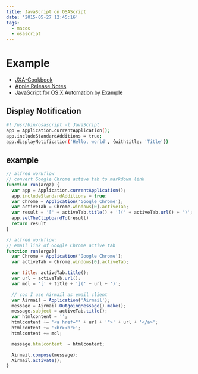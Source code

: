 ```yaml
---
title: JavaScript on OSAScript
date: '2015-05-27 12:45:16'
tags:
  - macos
  - osascript
---
```


# Example

- [JXA-Cookbook](https://github.com/dtinth/JXA-Cookbook/)
- [Apple Release Notes](https://developer.apple.com/library/mac/releasenotes/InterapplicationCommunication/RN-JavaScriptForAutomation/)
- [JavaScript for OS X Automation by Example](http://developer.telerik.com/featured/javascript-os-x-automation-example/)

## Display Notification

```sh
#! /usr/bin/osascript -l JavaScript
app = Application.currentApplication();
app.includeStandardAdditions = true;
app.displayNotification('Hello, world', {withtitle: 'Title'})
```

## example

```javascript
// alfred workflow
// convert Google Chrome active tab to markdown link
function run(argz) {
  var app = Application.currentApplication();
  app.includeStandardAdditions = true;
  var Chrome = Application('Google Chrome');
  var activeTab = Chrome.windows[0].activeTab;
  var result = '[' + activeTab.title() + '](' + activeTab.url() + ')';
  app.setTheClipboardTo(result)
  return result
}
```

```javascript
// alfred workflow:
// email link of Google Chrome active tab
function run(argz){
  var Chrome = Application('Google Chrome');
  var activeTab = Chrome.windows[0].activeTab;

  var title: activeTab.title();
  var url = activeTab.url();
  var mdl = '[' + title + '](' + url + ')';

  // cos I use Airmail as email client
  var Airmail = Application('Airmail');
  message = Airmail.OutgoingMessage().make();
  message.subject = activeTab.title();
  var htmlcontent = '';
  htmlcontent += '<a href="' + url + '">' + url + '</a>';
  htmlcontent += '<br><br>';
  htmlcontent += mdl;

  message.htmlcontent  = htmlcontent;

  Airmail.compose(message);
  Airmail.activate();
}
```

